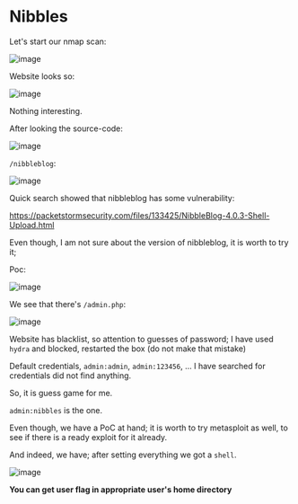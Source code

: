 # Nibbles

Let's start our nmap scan:

![image](https://github.com/user-attachments/assets/cba7f845-3aa4-4fd1-b433-b9c4418923e4)

Website looks so:

![image](https://github.com/user-attachments/assets/93b36e4d-03af-49e4-b614-adbfc1453f05)

Nothing interesting.

After looking the source-code:

![image](https://github.com/user-attachments/assets/9fc0680c-7c52-4778-917d-4b1fb45bcbe7)

`/nibbleblog`:

![image](https://github.com/user-attachments/assets/a07f38a6-353d-467b-9e76-3607cbd79b49)

Quick search showed that nibbleblog has some vulnerability:

https://packetstormsecurity.com/files/133425/NibbleBlog-4.0.3-Shell-Upload.html

Even though, I am not sure about the version of nibbleblog, it is worth to try it;

Poc:

![image](https://github.com/user-attachments/assets/3c212ce0-a02e-43bb-b6b3-39de822c9b85)

We see that there's `/admin.php`:

![image](https://github.com/user-attachments/assets/16d18c12-9539-4ceb-a479-11f2e8af0978)

Website has blacklist, so attention to guesses of password; I have used `hydra` and blocked, restarted the box (do not make that mistake)

Default credentials, `admin:admin`, `admin:123456`, ... I have searched for credentials did not find anything.

So, it is guess game for me. 

`admin:nibbles` is the one.

Even though, we have a PoC at hand; it is worth to try metasploit as well, to see if there is a ready exploit for it already.

And indeed, we have; after setting everything we got a `shell`.

![image](https://github.com/user-attachments/assets/37871527-4de9-4a85-895b-77f090aaf1e0)

**You can get user flag in appropriate user's home directory**

































